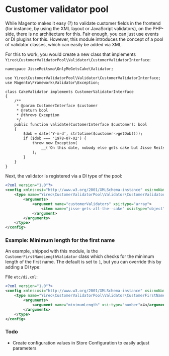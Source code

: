 # Customer validator pool
While Magento makes it easy (?) to validate customer fields in the frontend (for instance, by using the XML layout or JavaScript validators), on the PHP-side, there is no architecture for this. Fair enough, you can just use events or DI plugins for this. However, this module introduces the concept of a pool of validator classes, which can easily be added via XML.

For this to work, you would create a new class that implements `Yireo\CustomerValidatorPool\Validator\CustomerValidatorInterface`:
```xml
namespace JisseReitsma\OnlyMeGetsCake\Validator;

use Yireo\CustomerValidatorPool\Validator\CustomerValidatorInterface;
use Magento\Framework\Validator\Exception;

class CakeValidator implements CustomerValidatorInterface
{
    /**
     * @param CustomerInterface $customer
     * @return bool
     * @throws Exception
     */
    public function validate(CustomerInterface $customer): bool
    {
        $dob = date('Y-m-d', strtotime($customer->getDob()));
        if ($dob === '1978-07-02') {
            throw new Exception(
                __('On this date, nobody else gets cake but Jisse Reitsma')
            );
        }
    }
}
```

Next, the validator is registered via a DI type of the pool:
```xml
<?xml version="1.0"?>
<config xmlns:xsi="http://www.w3.org/2001/XMLSchema-instance" xsi:noNamespaceSchemaLocation="urn:magento:framework:ObjectManager/etc/config.xsd">
    <type name="Yireo\CustomerValidatorPool\Validator\CustomerValidatorPool">
        <arguments>
            <argument name="customerValidators" xsi:type="array">
                <item name="jisse-gets-all-the--cake" xsi:type="object">JisseReitsma\OnlyMeGetsCake\Validator\CakeValidator</item>
            </argument>
        </arguments>
    </type>
</config>
```

### Example: Minimum length for the first name
An example, shipped with this module, is the `CustomerFirstNameLengthValidator` class which checks for the minimum length of the first name. The default is set to `1`, but you can override this by adding a DI type:

File `etc/di.xml`:
```xml
<?xml version="1.0"?>
<config xmlns:xsi="http://www.w3.org/2001/XMLSchema-instance" xsi:noNamespaceSchemaLocation="urn:magento:framework:ObjectManager/etc/config.xsd">
    <type name="Yireo\CustomerValidatorPool\Validator\CustomerFirstNameLengthValidator">
        <arguments>
            <argument name="minimumLength" xsi:type="number">4</argument>
        </arguments>
    </type>
</config>
```

### Todo
- Create configuration values in Store Configuration to easily adjust parameters
